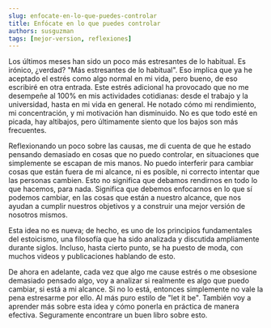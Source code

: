 ```yaml
---
slug: enfocate-en-lo-que-puedes-controlar
title: Enfócate en lo que puedes controlar
authors: susguzman
tags: [mejor-version, reflexiones]
---
```


Los últimos meses han sido un poco más estresantes de lo habitual. Es irónico, ¿verdad? "Más estresantes de lo habitual". Eso implica que ya he aceptado el estrés como algo normal en mi vida, pero bueno, de eso escribiré en otra entrada. Este estrés adicional ha provocado que no me desempeñe al 100% en mis actividades cotidianas: desde el trabajo y la universidad, hasta en mi vida en general. He notado cómo mi rendimiento, mi concentración, y mi motivación han disminuido. No es que todo esté en picada, hay altibajos, pero últimamente siento que los bajos son más frecuentes.

Reflexionando un poco sobre las causas, me di cuenta de que he estado pensando demasiado en cosas que no puedo controlar, en situaciones que simplemente se escapan de mis manos. No puedo interferir para cambiar cosas que están fuera de mi alcance, ni es posible, ni correcto intentar que las personas cambien. Esto no significa que debamos rendirnos en todo lo que hacemos, para nada. Significa que debemos enfocarnos en lo que sí podemos cambiar, en las cosas que están a nuestro alcance, que nos ayudan a cumplir nuestros objetivos y a construir una mejor versión de nosotros mismos.

Esta idea no es nueva; de hecho, es uno de los principios fundamentales del estoicismo, una filosofía que ha sido analizada y discutida ampliamente durante siglos. Incluso, hasta cierto punto, se ha puesto de moda, con muchos videos y publicaciones hablando de esto.

De ahora en adelante, cada vez que algo me cause estrés o me obsesione demasiado pensado algo, voy a analizar si realmente es algo que puedo cambiar, si está a mi alcance. Si no lo está, entonces simplemente no vale la pena estresarme por ello. Al más puro estilo de "let it be". También voy a aprender más sobre esta idea y cómo ponerla en práctica de manera efectiva. Seguramente encontrare un buen libro sobre esto.

